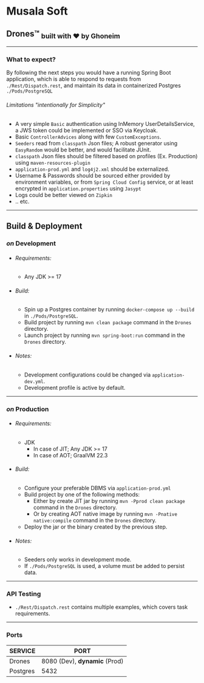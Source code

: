 # Musala Soft

## Drones™ <sub>built with ♥ by Ghoneim</sub>

---

### What to expect?

By following the next steps you would have a running Spring Boot application, which is able to respond to requests
from `./Rest/Dispatch.rest`, and maintain its data in containerized Postgres `./Pods/PostgreSQL`

###### Limitations "intentionally for Simplicity"

* A very simple `Basic` authentication using InMemory UserDetailsService, a JWS token could be implemented or SSO via
  Keycloak.
* Basic `ControllerAdvices` along with few `CustomExceptions`.
* `Seeders` read from `classpath` Json files; A robust generator using `EasyRandom` would be better, and would
  facilitate JUnit.
* `classpath` Json files should be filtered based on profiles (Ex. Production) using `maven-resources-plugin`
* `application-prod.yml` and `log4j2.xml` should be externalized.
* Username & Passwords should be sourced either provided by environment variables, or from `Spring Cloud Config`
  service,
  or at least encrypted in `application.properties` using `Jasypt`
* Logs could be better viewed on `Zipkin`
* .. etc.

---

## Build & Deployment

### _on_ Development

* ###### Requirements:
    * Any JDK >= 17

* ###### Build:
    * Spin up a Postgres container by running `docker-compose up --build` in `./Pods/PostgreSQL`.
    * Build project by running `mvn clean package` command in the `Drones` directory.
    * Launch project by running `mvn spring-boot:run` command in the `Drones` directory.

* ###### Notes:
    * Development configurations could be changed via `application-dev.yml`.
    * Development profile is active by default.

---

### _on_ Production

* ###### Requirements:
    * JDK
        * In case of JIT; Any JDK >= 17
        * In case of AOT; GraalVM 22.3

* ###### Build:
    * Configure your preferable DBMS via `application-prod.yml`
    * Build project by one of the following methods:
        * Either by create JIT jar by running `mvn -Pprod clean package` command in the `Drones` directory.
        * Or by creating AOT native image by running `mvn -Pnative native:compile` command in the `Drones` directory.
    * Deploy the jar or the binary created by the previous step.
* ###### Notes:
    * Seeders only works in development mode.
    * If `./Pods/PostgreSQL` is used, a volume must be added to persist data.

---

### API Testing

* `./Rest/Dispatch.rest` contains multiple examples, which covers task requirements.

---

### Ports

| SERVICE  | PORT                           |
|----------|--------------------------------|
| Drones   | 8080 (Dev), **dynamic** (Prod) |
| Postgres | 5432                           |

